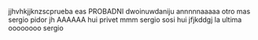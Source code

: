 jjhvhkjjknzscprueba eas
PROBADNI
dwoinuwdaniju
annnnnaaaaa
otro mas
sergio pidor
jh
AAAAAA
hui
privet
mmm
sergio sosi hui
jfjkddgj
la ultima
oooooooo
sergio
